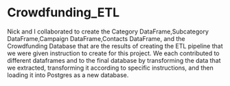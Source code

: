# Crowdfunding_ETL
Nick and I collaborated to create the Category DataFrame,Subcategory DataFrame,Campaign DataFrame,Contacts DataFrame, and the Crowdfunding Database that 
are the results of creating the ETL pipeline that we were given instruction to create for this project. We each contributed to different dataframes and to the final database by transforming the data that we extracted, transforming it according to specific instructions, and then loading it into Postgres as a new database. 
